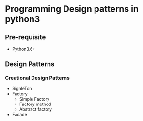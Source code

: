 # Programming Design patterns in python3

## Pre-requisite
- Python3.6+

## Design Patterns
### Creational Design Patterns
- SignleTon
- Factory
  - Simple Factory
  - Factory method
  - Abstract factory
- Facade
